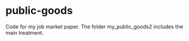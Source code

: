 # public-goods
Code for my job market paper.
The folder my_public_goods2 includes the main treatment.
